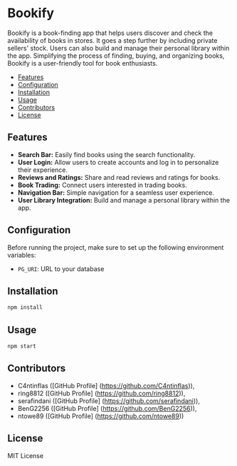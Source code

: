# Bookify

Bookify is a book-finding app that helps users discover and check the availability of books in stores. It goes a step further by including private sellers' stock. Users can also build and manage their personal library within the app. Simplifying the process of finding, buying, and organizing books, Bookify is a user-friendly tool for book enthusiasts.

- [Features](#features)
- [Configuration](#configuration)
- [Installation](#installation)
- [Usage](#usage)
- [Contributors](#contributing)
- [License](#license)




## Features

- **Search Bar:** Easily find books using the search functionality.
- **User Login:** Allow users to create accounts and log in to personalize their experience.
- **Reviews and Ratings:** Share and read reviews and ratings for books.
- **Book Trading:** Connect users interested in trading books.
- **Navigation Bar:** Simple navigation for a seamless user experience.
- **User Library Integration:** Build and manage a personal library within the app.


## Configuration

Before running the project, make sure to set up the following environment variables:

- `PG_URI`: URL to your database

## Installation
```bash
npm install
```

## Usage
```bash
npm start
```
## Contributors

- C4ntinflas ([GitHub Profile] (https://github.com/C4ntinflas)), 
- ring8812 ([GitHub Profile] (https://github.com/ring8812)), 
- serafindani ([GitHub Profile] (https://github.com/serafindani)), 
- BenG2256 ([GitHub Profile] (https://github.com/BenG2256)), 
- ntowe89 ([GitHub Profile] (https://github.com/ntowe89))

## License
MIT License


